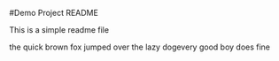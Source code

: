 #Demo Project README

This is a simple readme file

the quick brown fox jumped over the lazy dogevery good boy does fine